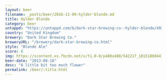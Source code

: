 ```yaml
---
layout: beer
filename: _posts/beer/2016-11-09-hylder-blonde.md
title: Hylder Blonde
category: beer
untappd: "https://untappd.com/b/dark-star-brewing-co--hylder-blonde/49330"
country: "United Kingdom"
brewery: "Dark Star Brewing Co."
breweryURL: "/brewery/dark-star-brewing-co.html"
style: "Blonde Ale"
score: 6
img: https://scontent.xx.fbcdn.net/v/t1.0-0/p480x480/542217_10151860441663745_480799893_n.jpg?_nc_cat=111&_nc_ht=scontent.xx&oh=b814dfc861b73b2ce7ccdf5f6c292d24&oe=5C7FE61D
beer-date: "2013-08-18"
desc: "A little bit too much flower"
permalink: /beer/:title.html
---
```

